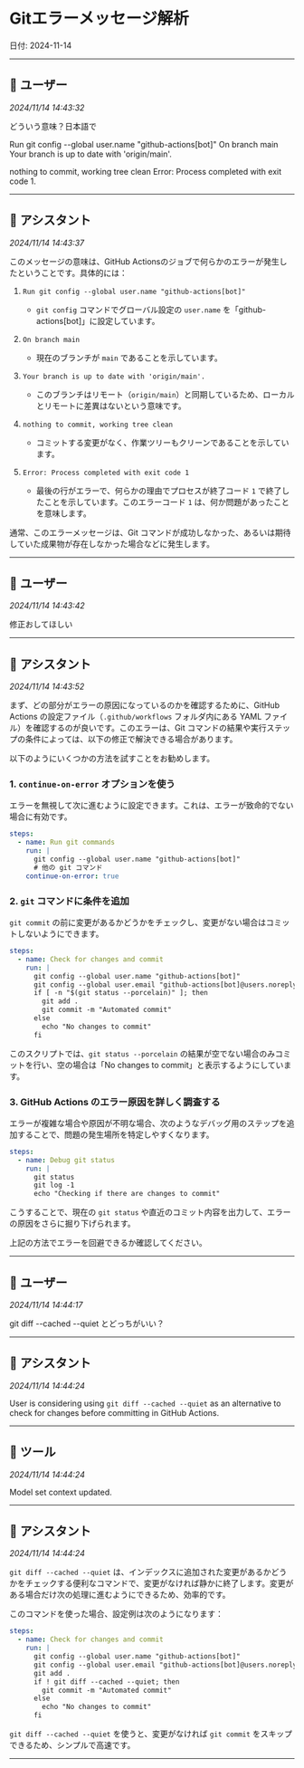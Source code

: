 # Gitエラーメッセージ解析

日付: 2024-11-14

---

## 👤 ユーザー
*2024/11/14 14:43:32*

どういう意味？日本語で

Run git config --global user.name "github-actions[bot]"
On branch main
Your branch is up to date with 'origin/main'.

nothing to commit, working tree clean
Error: Process completed with exit code 1.

---

## 🤖 アシスタント
*2024/11/14 14:43:37*

このメッセージの意味は、GitHub Actionsのジョブで何らかのエラーが発生したということです。具体的には：

1. `Run git config --global user.name "github-actions[bot]"`  
   - `git config` コマンドでグローバル設定の `user.name` を「github-actions[bot]」に設定しています。

2. `On branch main`  
   - 現在のブランチが `main` であることを示しています。

3. `Your branch is up to date with 'origin/main'.`  
   - このブランチはリモート（`origin/main`）と同期しているため、ローカルとリモートに差異はないという意味です。

4. `nothing to commit, working tree clean`  
   - コミットする変更がなく、作業ツリーもクリーンであることを示しています。

5. `Error: Process completed with exit code 1`  
   - 最後の行がエラーで、何らかの理由でプロセスが終了コード `1` で終了したことを示しています。このエラーコード `1` は、何か問題があったことを意味します。

通常、このエラーメッセージは、Git コマンドが成功しなかった、あるいは期待していた成果物が存在しなかった場合などに発生します。

---

## 👤 ユーザー
*2024/11/14 14:43:42*

修正おしてほしい

---

## 🤖 アシスタント
*2024/11/14 14:43:52*

まず、どの部分がエラーの原因になっているのかを確認するために、GitHub Actions の設定ファイル（`.github/workflows` フォルダ内にある YAML ファイル）を確認するのが良いです。このエラーは、Git コマンドの結果や実行ステップの条件によっては、以下の修正で解決できる場合があります。

以下のようにいくつかの方法を試すことをお勧めします。

### 1. `continue-on-error` オプションを使う

エラーを無視して次に進むように設定できます。これは、エラーが致命的でない場合に有効です。

```yaml
steps:
  - name: Run git commands
    run: |
      git config --global user.name "github-actions[bot]"
      # 他の git コマンド
    continue-on-error: true
```

### 2. `git` コマンドに条件を追加

`git commit` の前に変更があるかどうかをチェックし、変更がない場合はコミットしないようにできます。

```yaml
steps:
  - name: Check for changes and commit
    run: |
      git config --global user.name "github-actions[bot]"
      git config --global user.email "github-actions[bot]@users.noreply.github.com"
      if [ -n "$(git status --porcelain)" ]; then
        git add .
        git commit -m "Automated commit"
      else
        echo "No changes to commit"
      fi
```

このスクリプトでは、`git status --porcelain` の結果が空でない場合のみコミットを行い、空の場合は「No changes to commit」と表示するようにしています。

### 3. GitHub Actions のエラー原因を詳しく調査する

エラーが複雑な場合や原因が不明な場合、次のようなデバッグ用のステップを追加することで、問題の発生場所を特定しやすくなります。

```yaml
steps:
  - name: Debug git status
    run: |
      git status
      git log -1
      echo "Checking if there are changes to commit"
```

こうすることで、現在の `git status` や直近のコミット内容を出力して、エラーの原因をさらに掘り下げられます。

上記の方法でエラーを回避できるか確認してください。

---

## 👤 ユーザー
*2024/11/14 14:44:17*

git diff --cached --quiet とどっちがいい？

---

## 🤖 アシスタント
*2024/11/14 14:44:24*

User is considering using `git diff --cached --quiet` as an alternative to check for changes before committing in GitHub Actions.

---

## 🔧 ツール
*2024/11/14 14:44:24*

Model set context updated.

---

## 🤖 アシスタント
*2024/11/14 14:44:24*

`git diff --cached --quiet` は、インデックスに追加された変更があるかどうかをチェックする便利なコマンドで、変更がなければ静かに終了します。変更がある場合だけ次の処理に進むようにできるため、効率的です。

このコマンドを使った場合、設定例は次のようになります：

```yaml
steps:
  - name: Check for changes and commit
    run: |
      git config --global user.name "github-actions[bot]"
      git config --global user.email "github-actions[bot]@users.noreply.github.com"
      git add .
      if ! git diff --cached --quiet; then
        git commit -m "Automated commit"
      else
        echo "No changes to commit"
      fi
```

`git diff --cached --quiet` を使うと、変更がなければ `git commit` をスキップできるため、シンプルで高速です。

---
